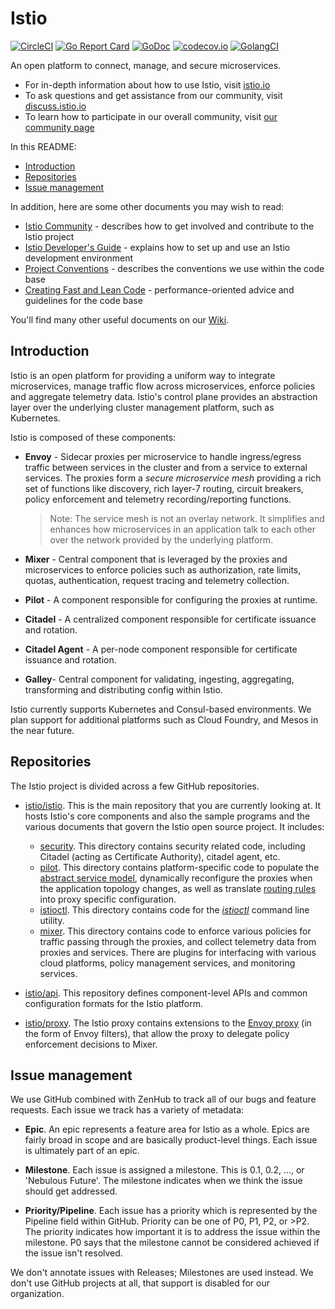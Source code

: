 # Istio

[![CircleCI](https://circleci.com/gh/istio/istio.svg?style=shield)](https://circleci.com/gh/istio/istio)
[![Go Report Card](https://goreportcard.com/badge/github.com/istio/istio)](https://goreportcard.com/report/github.com/istio/istio)
[![GoDoc](https://godoc.org/istio.io/istio?status.svg)](https://godoc.org/istio.io/istio)
[![codecov.io](https://codecov.io/github/istio/istio/coverage.svg?branch=master)](https://codecov.io/github/istio/istio?branch=master)
[![GolangCI](https://golangci.com/badges/github.com/istio/istio.svg)](https://golangci.com/r/github.com/istio/istio)

An open platform to connect, manage, and secure microservices.

- For in-depth information about how to use Istio, visit [istio.io](https://istio.io)                                   
- To ask questions and get assistance from our community, visit [discuss.istio.io](https://discuss.istio.io)
- To learn how to participate in our overall community, visit [our community page](https://istio.io/about/community)

In this README:

- [Introduction](#introduction)
- [Repositories](#repositories)
- [Issue management](#issue-management)

In addition, here are some other documents you may wish to read:

- [Istio Community](https://github.com/istio/community) - describes how to get involved and contribute to the Istio project
- [Istio Developer's Guide](https://github.com/istio/istio/wiki/Preparing-for-Development) - explains how to set up and use an Istio development environment
- [Project Conventions](https://github.com/istio/istio/wiki/Development-Conventions) - describes the conventions we use within the code base
- [Creating Fast and Lean Code](https://github.com/istio/istio/wiki/Writing-Fast-and-Lean-Code) - performance-oriented advice and guidelines for the code base

You'll find many other useful documents on our [Wiki](https://github.com/istio/istio/wiki).

## Introduction

Istio is an open platform for providing a uniform way to integrate
microservices, manage traffic flow across microservices, enforce policies
and aggregate telemetry data. Istio's control plane provides an abstraction
layer over the underlying cluster management platform, such as Kubernetes.

Istio is composed of these components:

- **Envoy** - Sidecar proxies per microservice to handle ingress/egress traffic
   between services in the cluster and from a service to external
   services. The proxies form a _secure microservice mesh_ providing a rich
   set of functions like discovery, rich layer-7 routing, circuit breakers,
   policy enforcement and telemetry recording/reporting
   functions.

  > Note: The service mesh is not an overlay network. It
  > simplifies and enhances how microservices in an application talk to each
  > other over the network provided by the underlying platform.

- **Mixer** - Central component that is leveraged by the proxies and microservices
   to enforce policies such as authorization, rate limits, quotas, authentication, request
   tracing and telemetry collection.

- **Pilot** - A component responsible for configuring the proxies at runtime.

- **Citadel** - A centralized component responsible for certificate issuance and rotation.

- **Citadel Agent** - A per-node component responsible for certificate issuance and rotation.

- **Galley**- Central component for validating, ingesting, aggregating, transforming and distributing config within Istio.

Istio currently supports Kubernetes and Consul-based environments. We plan support for additional platforms such as
Cloud Foundry, and Mesos in the near future.

## Repositories

The Istio project is divided across a few GitHub repositories.

- [istio/istio](README.md). This is the main repository that you are
currently looking at. It hosts Istio's core components and also
the sample programs and the various documents that govern the Istio open source
project. It includes:
  - [security](security/). This directory contains security related code,
including Citadel (acting as Certificate Authority), citadel agent, etc.
  - [pilot](pilot/). This directory
contains platform-specific code to populate the
[abstract service model](https://istio.io/docs/concepts/traffic-management/overview.html), dynamically reconfigure the proxies
when the application topology changes, as well as translate
[routing rules](https://istio.io/docs/reference/config/istio.networking.v1alpha3/) into proxy specific configuration.
  - [istioctl](istioctl/). This directory contains code for the
[_istioctl_](https://istio.io/docs/reference/commands/istioctl.html) command line utility.
  - [mixer](mixer/). This directory
contains code to enforce various policies for traffic passing through the
proxies, and collect telemetry data from proxies and services. There
are plugins for interfacing with various cloud platforms, policy
management services, and monitoring services.

- [istio/api](https://github.com/istio/api). This repository defines
component-level APIs and common configuration formats for the Istio platform.

- [istio/proxy](https://github.com/istio/proxy). The Istio proxy contains
extensions to the [Envoy proxy](https://github.com/envoyproxy/envoy) (in the form of
Envoy filters), that allow the proxy to delegate policy enforcement
decisions to Mixer.

## Issue management

We use GitHub combined with ZenHub to track all of our bugs and feature requests. Each issue we track has a variety of metadata:

- **Epic**. An epic represents a feature area for Istio as a whole. Epics are fairly broad in scope and are basically product-level things.
Each issue is ultimately part of an epic.

- **Milestone**. Each issue is assigned a milestone. This is 0.1, 0.2, ..., or 'Nebulous Future'. The milestone indicates when we
think the issue should get addressed.

- **Priority/Pipeline**. Each issue has a priority which is represented by the Pipeline field within GitHub. Priority can be one of
P0, P1, P2, or >P2. The priority indicates how important it is to address the issue within the milestone. P0 says that the
milestone cannot be considered achieved if the issue isn't resolved.

We don't annotate issues with Releases; Milestones are used instead. We don't use GitHub projects at all, that
support is disabled for our organization.
